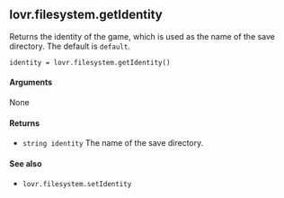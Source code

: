 <!--
category: reference
-->

lovr.filesystem.getIdentity
---

Returns the identity of the game, which is used as the name of the save directory.  The default is
`default`.

    identity = lovr.filesystem.getIdentity()

#### Arguments

None

#### Returns

- `string identity` The name of the save directory.

#### See also

- `lovr.filesystem.setIdentity`
